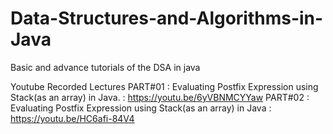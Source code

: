 # Data-Structures-and-Algorithms-in-Java
Basic and advance tutorials of the DSA in java

Youtube Recorded Lectures 
<l1> PART#01 : Evaluating Postfix Expression using Stack(as an array) in Java. : https://youtu.be/6yVBNMCYYaw
<l2> PART#02 : Evaluating Postfix Expression using Stack(as an array) in Java : https://youtu.be/HC6afi-84V4
